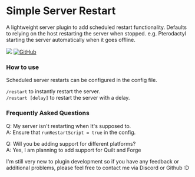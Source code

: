 # Simple Server Restart
A lightweight server plugin to add scheduled restart functionality. 
Defaults to relying on the host restarting the server when stopped.
e.g. Pterodactyl starting the server automatically when it goes offline.

[![](https://dcbadge.limes.pink/api/server/https://discord.gg/uyyxyzVq75)](https://discord.gg/https://discord.gg/uyyxyzVq75)
[![GitHub](https://img.shields.io/badge/github-%23121011.svg?style=for-the-badge&logo=github&logoColor=white)](https://github.com/Ruin9999/simple-server-restart)

### How to use
Scheduled server restarts can be configured in the config file.

<code>/restart</code> to instantly restart the server.   
<code>/restart [delay]</code> to restart the server with a delay.

### Frequently Asked Questions
Q: My server isn't restarting when It's supposed to.   
A: Ensure that `runRestartScript = true` in the config.

Q: Will you be adding support for different platforms?   
A: Yes, I am planning to add support for Quilt and Forge

I'm still very new to plugin development so if you have any feedback or additional problems,
please feel free to contact me via Discord or Github :D
